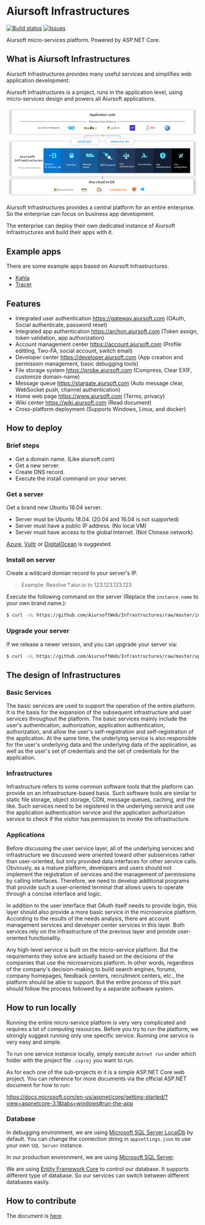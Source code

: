 # Aiursoft Infrastructures

[![Build status](https://aiursoft.visualstudio.com/Star/_apis/build/status/Infrastructures%20Build)](https://aiursoft.visualstudio.com/Star/_build/latest?definitionId=5)
[![Issues](https://img.shields.io/github/issues/AiursoftWeb/Infrastructures.svg)](https://github.com/AiursoftWeb/Infrastructures/issues)

Aiursoft micro-services platform. Powered by ASP.NET Core.

## What is Aiursoft Infrastructures

Aiursoft Infrastructures provides many useful services and simplifies web application development.

Aiursoft Infrastructures is a project, runs in the application level, using micro-services design and powers all Aiursoft applications.

![overview](./doc/overview.png)

Aiursoft Infrastructures provides a central platform for an entire enterprise. So the enterprise can focus on business app development.

The enterprise can deploy their own dedicated instance of Aiursoft Infrastructures and build their apps with it.

## Example apps

There are some example apps based on Aiursoft Infrastructures. 

* [Kahla](https://github.com/AiursoftWeb/Kahla)
* [Tracer](https://github.com/AiursoftWeb/Tracer)

## Features

* Integrated user authentication https://gateway.aiursoft.com (OAuth, Social authenticate, password reset)
* Integrated app authentication https://archon.aiursoft.com (Token assign, token validation, app authorization)
* Account management center https://account.aiursoft.com (Profile editting, Two-FA, social account, switch email)
* Developer center https://developer.aiursoft.com (App creation and permission management, basic debugging tools)
* File storage system https://probe.aiursoft.com (Compress, Clear EXIF, customize domain-name)
* Message queue https://stargate.aiursoft.com (Auto message clear, WebSocket push, channel authentication)
* Home web page https://www.aiursoft.com (Terms, privacy)
* Wiki center https://wiki.aiursoft.com (Read document)
* Cross-platform deployment (Supports Windows, Linux, and docker)

## How to deploy

### Brief steps

* Get a domain name. (Like aiursoft.com)
* Get a new server.
* Create DNS record.
* Execute the install command on your server.

### Get a server

Get a brand new Ubuntu 18.04 server.

* Server must be Ubuntu 18.04. (20.04 and 16.04 is not supported)
* Server must have a public IP address. (No local VM)
* Server must have access to the global Internet. (Not Chinese network)

[Azure](https://www.azure.com), [Vultr](https://www.vultr.com/?ref=7274488) or [DigitalOcean](https://www.DigitalOcean.com) is suggested.

### Install on server

Create a wildcard domian record to your server's IP.

> Example: Resolve *.aiur.io to 123.123.123.123

Execute the following command on the server (Replace the `instance.name` to your own brand name.):

```bash
$ curl -sL https://github.com/AiursoftWeb/Infrastructures/raw/master/install.sh | sudo bash -s aiur.io instance.name master
```

### Upgrade your server

If we release a newer version, and you can upgrade your server via:

```bash
$ curl -sL https://github.com/AiursoftWeb/Infrastructures/raw/master/upgrade.sh | sudo bash -s instance.name master
```

## The design of Infrastructures

### Basic Services

The basic services are used to support the operation of the entire platform. It is the basis for the expansion of the subsequent infrastructure and user services throughout the platform. The basic services mainly include the user's authentication, authorization, application authentication, authorization, and allow the user's self-registration and self-registration of the application. At the same time, the underlying service is also responsible for the user's underlying data and the underlying data of the application, as well as the user's set of credentials and the set of credentials for the application.

### Infrastructures

Infrastructure refers to some common software tools that the platform can provide on an infrastructure-based basis. Such software tools are similar to static file storage, object storage, CDN, message queues, caching, and the like. Such services need to be registered in the underlying service and use the application authentication service and the application authorization service to check if the visitor has permission to invoke the infrastructure.

### Applications

Before discussing the user service layer, all of the underlying services and infrastructure we discussed were oriented toward other subservices rather than user-oriented, but only provided data interfaces for other service calls. Obviously, as a mature platform, developers and users should not implement the registration of services and the management of permissions by calling interfaces. Therefore, we need to develop additional programs that provide such a user-oriented terminal that allows users to operate through a concise interface and logic.

In addition to the user interface that OAuth itself needs to provide login, this layer should also provide a more basic service in the microservice platform. According to the results of the needs analysis, there are account management services and developer center services in this layer. Both services rely on the infrastructure of the previous layer and provide user-oriented functionality.

Any high-level service is built on the micro-service platform. But the requirements they solve are actually based on the decisions of the companies that use the microservices platform. In other words, regardless of the company's decision-making to build search engines, forums, company homepages, feedback centers, recruitment centers, etc., the platform should be able to support. But the entire process of this part should follow the process followed by a separate software system.

## How to run locally

Running the entire micro-service platform is very very complicated and requires a lot of computing resources. Before you try to run the platform, we strongly suggest running only one specific service. Running one service is very easy and simple.

To run one service instance locally, simply execute `dotnet run` under which folder with the project file `.csproj` you want to run.

As for each one of the sub-projects in it is a simple ASP.NET Core web project. You can reference for more documents via the official ASP.NET document for how to run:

https://docs.microsoft.com/en-us/aspnet/core/getting-started/?view=aspnetcore-3.1&tabs=windows#run-the-app

### Database

In debugging environment, we are using [Microsoft SQL Server LocalDb](https://docs.microsoft.com/en-us/sql/database-engine/configure-windows/sql-server-express-localdb?view=sql-server-ver15) by default. You can change the connection string in `appsettings.json` to use your own `SQL Server` instance.

In our production environment, we are using [Microsoft SQL Server](https://www.microsoft.com/en-us/sql-server).

We are using [Entity Framework Core](https://docs.microsoft.com/en-us/ef/core/) to control our database. It supports different type of database. So our services can switch between different databases easily.

## How to contribute

The document is [here](https://wiki.aiursoft.com/Welcome/How%20to%20contribute.md).
